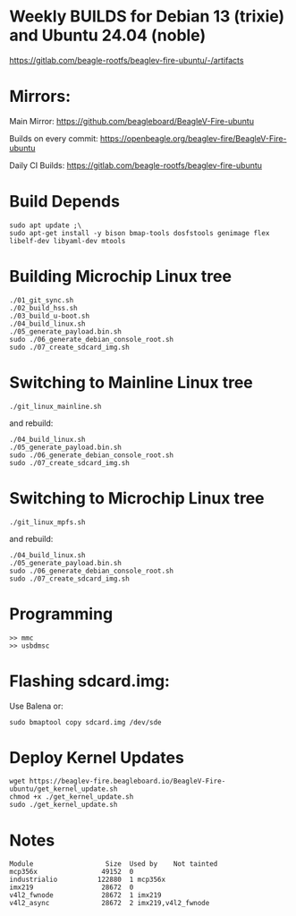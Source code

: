 # Weekly BUILDS for Debian 13 (trixie) and Ubuntu 24.04 (noble)

https://gitlab.com/beagle-rootfs/beaglev-fire-ubuntu/-/artifacts

# Mirrors:

Main Mirror: https://github.com/beagleboard/BeagleV-Fire-ubuntu

Builds on every commit: https://openbeagle.org/beaglev-fire/BeagleV-Fire-ubuntu

Daily CI Builds: https://gitlab.com/beagle-rootfs/beaglev-fire-ubuntu

# Build Depends

```
sudo apt update ;\
sudo apt-get install -y bison bmap-tools dosfstools genimage flex libelf-dev libyaml-dev mtools
```

# Building Microchip Linux tree

```
./01_git_sync.sh
./02_build_hss.sh
./03_build_u-boot.sh
./04_build_linux.sh
./05_generate_payload.bin.sh
sudo ./06_generate_debian_console_root.sh
sudo ./07_create_sdcard_img.sh
```

# Switching to Mainline Linux tree

```
./git_linux_mainline.sh
```

and rebuild:

```
./04_build_linux.sh
./05_generate_payload.bin.sh
sudo ./06_generate_debian_console_root.sh
sudo ./07_create_sdcard_img.sh
```

# Switching to Microchip Linux tree

```
./git_linux_mpfs.sh
```

and rebuild:

```
./04_build_linux.sh
./05_generate_payload.bin.sh
sudo ./06_generate_debian_console_root.sh
sudo ./07_create_sdcard_img.sh
```

# Programming

```
>> mmc
>> usbdmsc
```

# Flashing sdcard.img:

Use Balena or:

```
sudo bmaptool copy sdcard.img /dev/sde
```

# Deploy Kernel Updates

```
wget https://beaglev-fire.beagleboard.io/BeagleV-Fire-ubuntu/get_kernel_update.sh
chmod +x ./get_kernel_update.sh
sudo ./get_kernel_update.sh
```

# Notes

```
Module                  Size  Used by    Not tainted
mcp356x                49152  0 
industrialio          122880  1 mcp356x
imx219                 28672  0 
v4l2_fwnode            28672  1 imx219
v4l2_async             28672  2 imx219,v4l2_fwnode
```
